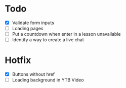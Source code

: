 # Todo

- [X] Validate form inputs
- [ ] Loading pages
- [ ] Put a countdown when enter in a lesson unavailable
- [ ] Identify a way to create a live chat

# Hotfix

- [X] Buttons without href
- [ ] Loading background in YTB Video
